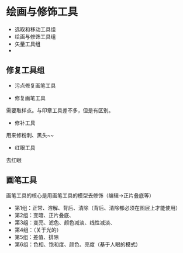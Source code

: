 # 绘画与修饰工具

- 选取和移动工具组
- 绘画与修饰工具组
- 矢量工具组
- 

## 修复工具组

- 污点修复画笔工具

- 修复画笔工具

需要取样点。与印章工具差不多，但是有区别。

- 修补工具

用来修粉刺、黑头~~

- 红眼工具

去红眼

## 画笔工具

画笔工具的核心是用画笔工具的模型去修饰（编辑->正片叠底等）

- 第1组：正常、溶解、背后、清除（背后、清除都必须在图层上才能使用）
- 第2组：变暗、正片叠底、
- 第3组：变亮、滤色、颜色减淡、线性减淡、
- 第4组：（关于光的）
- 第5组：差值、排除
- 第6组：色相、饱和度、颜色、亮度（基于人眼的模式）